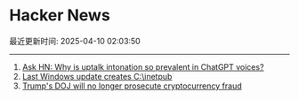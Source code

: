 # Hacker News

最近更新时间: 2025-04-10 02:03:50

--- 
1. [Ask HN: Why is uptalk intonation so prevalent in ChatGPT voices?](https://news.ycombinator.com/item?id=43634517) 
2. [Last Windows update creates C:\inetpub](https://infosec.exchange/@wdormann/114308857330723919) 
3. [Trump's DOJ will no longer prosecute cryptocurrency fraud](https://www.theverge.com/policy/645399/trump-doj-cryptocurrency-fraud-prosecutions-memo) 
